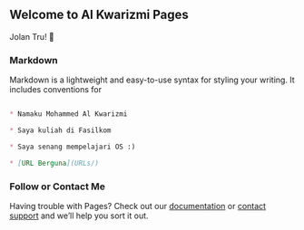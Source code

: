 ## Welcome to Al Kwarizmi Pages

Jolan Tru! 🙏

### Markdown

Markdown is a lightweight and easy-to-use syntax for styling your writing. It includes conventions for

```markdown

* Namaku Mohammed Al Kwarizmi

* Saya kuliah di Fasilkom

* Saya senang mempelajari OS :)

* [URL Berguna](URLs/)

```

### Follow or Contact Me

Having trouble with Pages? Check out our [documentation](https://help.github.com/categories/github-pages-basics/) or [contact support](https://github.com/contact) and we’ll help you sort it out.
